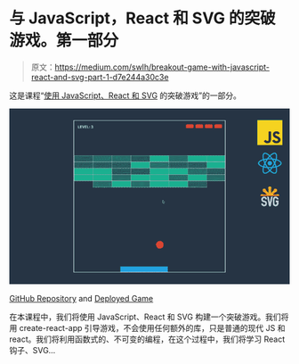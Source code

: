 # 与 JavaScript，React 和 SVG 的突破游戏。第一部分

> 原文：<https://medium.com/swlh/breakout-game-with-javascript-react-and-svg-part-1-d7e244a30c3e>

这是课程“[使用 JavaScript、React 和 SVG](/@geekrodion/breakout-game-with-javascript-react-and-svg-c8c62a3d30c6) 的突破游戏”的一部分。

![](img/87ec6f6e5745dc66eaddbae1a085cb04.png)

[GitHub Repository](https://github.com/RodionChachura/breakout-game) and [Deployed Game](https://rodionchachura.github.io/breakout-game/)

在本课程中，我们将使用 JavaScript、React 和 SVG 构建一个突破游戏。我们将用 create-react-app 引导游戏，不会使用任何额外的库，只是普通的现代 JS 和 react。我们将利用函数式的、不可变的编程，在这个过程中，我们将学习 React 钩子、SVG…